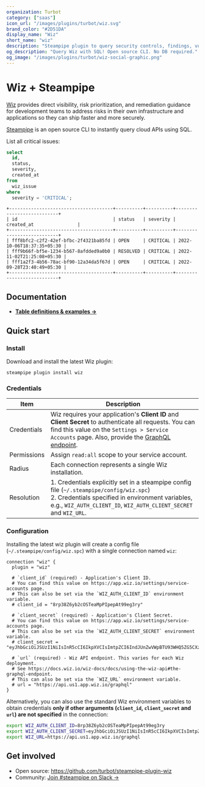 ```yaml
---
organization: Turbot
category: ["saas"]
icon_url: "/images/plugins/turbot/wiz.svg"
brand_color: "#2D51DA"
display_name: "Wiz"
short_name: "wiz"
description: "Steampipe plugin to query security controls, findings, vulnerabilities, and more from your Wiz subscription."
og_description: "Query Wiz with SQL! Open source CLI. No DB required."
og_image: "/images/plugins/turbot/wiz-social-graphic.png"
---
```


# Wiz + Steampipe

[Wiz](https://www.wiz.io) provides direct visibility, risk prioritization, and remediation guidance for development teams to address risks in their own infrastructure and applications so they can ship faster and more securely.

[Steampipe](https://steampipe.io) is an open source CLI to instantly query cloud APIs using SQL.

List all critical issues:

```sql
select
  id,
  status,
  severity,
  created_at
from
  wiz_issue
where
  severity = 'CRITICAL';
```

```
+--------------------------------------+----------+----------+---------------------------+
| id                                   | status   | severity | created_at                |
+--------------------------------------+----------+----------+---------------------------+
| fff8bfc2-c2f2-42ef-bfbc-2f4321ba85fd | OPEN     | CRITICAL | 2022-10-06T18:37:35+05:30 |
| fff9b66f-bf5e-1234-b567-8afdded9a0b0 | RESOLVED | CRITICAL | 2022-11-02T21:25:08+05:30 |
| fff1a2f3-4b56-78ac-bf90-12a34da5f67d | OPEN     | CRITICAL | 2022-09-28T23:40:49+05:30 |
+--------------------------------------+----------+----------+---------------------------+
```

## Documentation

- **[Table definitions & examples →](/plugins/turbot/wiz/tables)**

## Quick start

### Install

Download and install the latest Wiz plugin:

```bash
steampipe plugin install wiz
```

### Credentials

| Item        | Description                                                                                                                                                                                                                                                                          |
| ----------- | ------------------------------------------------------------------------------------------------------------------------------------------------------------------------------------------------------------------------------------------------------------------------------------ |
| Credentials | Wiz requires your application's **Client ID** and **Client Secret** to authenticate all requests. You can find this value on the `Settings > Service Accounts` page. Also, provide the [GraphQL endpoint](https://docs.wiz.io/wiz-docs/docs/using-the-wiz-api#the-graphql-endpoint). |
| Permissions | Assign `read:all` scope to your service account.                                                                                                                                                                                                                                     |
| Radius      | Each connection represents a single Wiz installation.                                                                                                                                                                                                                                |
| Resolution  | 1. Credentials explicitly set in a steampipe config file (`~/.steampipe/config/wiz.spc`)<br />2. Credentials specified in environment variables, e.g., `WIZ_AUTH_CLIENT_ID`, `WIZ_AUTH_CLIENT_SECRET` and `WIZ_URL`.                                                                 |

### Configuration

Installing the latest wiz plugin will create a config file (`~/.steampipe/config/wiz.spc`) with a single connection named `wiz`:

```hcl
connection "wiz" {
  plugin = "wiz"

  # `client_id` (required) - Application's Client ID.
  # You can find this value on https://app.wiz.io/settings/service-accounts page.
  # This can also be set via the `WIZ_AUTH_CLIENT_ID` environment variable.
  # client_id = "8rp38Z6yb2cOSTeaMpPIpepAt99eg3ry"

  # `client_secret` (required) - Application's Client Secret.
  # You can find this value on https://app.wiz.io/settings/service-accounts page.
  # This can also be set via the `WIZ_AUTH_CLIENT_SECRET` environment variable.
  # client_secret = "eyJhbGciOiJSUzI1NiIsInR5cCI6IkpXVCIsImtpZCI6IndJUnZwVWpBTU93WHQ5ZG5CXzRrVCJ9"

  # `url` (required) - Wiz API endpoint. This varies for each Wiz deployment.
  # See https://docs.wiz.io/wiz-docs/docs/using-the-wiz-api#the-graphql-endpoint.
  # This can also be set via the `WIZ_URL` environment variable.
  # url = "https://api.us1.app.wiz.io/graphql"
}
```

Alternatively, you can also use the standard Wiz environment variables to obtain credentials **only if other arguments (`client_id`, `client_secret` and `url`) are not specified** in the connection:

```sh
export WIZ_AUTH_CLIENT_ID=8rp38Z6yb2cOSTeaMpPIpepAt99eg3ry
export WIZ_AUTH_CLIENT_SECRET=eyJhbGciOiJSUzI1NiIsInR5cCI6IkpXVCIsImtpZCI6IndJUnZwVWpBTU93WHQ5ZG5CXzRrVCJ9
export WIZ_URL=https://api.us1.app.wiz.io/graphql
```

## Get involved

- Open source: https://github.com/turbot/steampipe-plugin-wiz
- Community: [Join #steampipe on Slack →](https://turbot.com/community/join)
